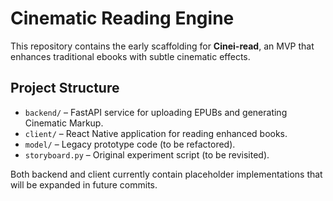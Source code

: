 # Cinematic Reading Engine

This repository contains the early scaffolding for **Cinei-read**, an MVP
that enhances traditional ebooks with subtle cinematic effects.

## Project Structure
- `backend/` – FastAPI service for uploading EPUBs and generating
  Cinematic Markup.
- `client/` – React Native application for reading enhanced books.
- `model/` – Legacy prototype code (to be refactored).
- `storyboard.py` – Original experiment script (to be revisited).

Both backend and client currently contain placeholder implementations that
will be expanded in future commits.
